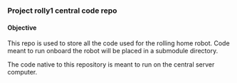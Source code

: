 ### Project rolly1 central code repo  

#### Objective  
This repo is used to store all the code used for the rolling home robot. Code meant to run onboard the robot will be placed in a submodule directory.

The code native to this repository is meant to run on the central server computer. 